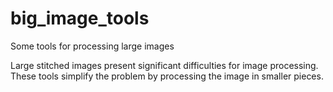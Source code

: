 # big_image_tools
Some tools for processing large images

Large stitched images present significant difficulties for image processing.  These tools simplify the problem by processing the image in smaller pieces.
